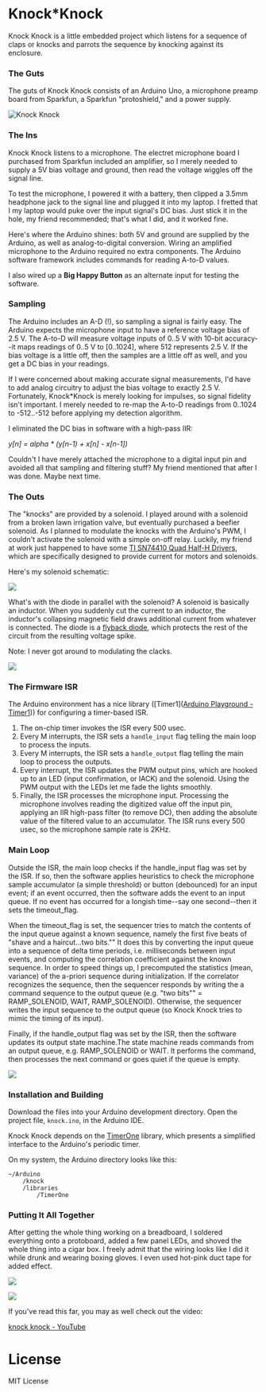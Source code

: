 # Knock*Knock

Knock Knock is a little embedded project which listens for a sequence of claps or knocks and parrots the sequence by knocking against its enclosure.

### The Guts

The guts of Knock Knock consists of an Arduino Uno, a microphone preamp board from Sparkfun, a Sparkfun "protoshield," and a power supply.

![Knock Knock](./readme_images/small_arduino_uno_unpacked.jpg "KnockKnock Open Box")

### The Ins

Knock Knock listens to a microphone. The electret microphone board I purchased from Sparkfun included an amplifier, so I merely needed to supply a 5V bias voltage and ground, then read the voltage wiggles off the signal line.

To test the microphone, I powered it with a battery, then clipped a 3.5mm headphone jack to the signal line and plugged it into my laptop. I fretted that I my laptop would puke over the input signal's DC bias. Just stick it in the hole, my friend recommended; that's what I did, and it worked fine.

Here's where the Arduino shines: both 5V and ground are supplied by the Arduino, as well as analog-to-digital conversion. Wiring an amplified microphone to the Arduino required no extra components. The Arduino software framework includes commands for reading A-to-D values.

I also wired up a **Big Happy Button** as an alternate input for testing the software.

### Sampling

The Arduino includes an A-D (!), so sampling a signal is fairly easy. The Arduino expects the microphone input to have a reference voltage bias of 2.5 V. The A-to-D will measure voltage inputs of 0..5 V with 10-bit accuracy--it maps readings of 0..5 V to \[0..1024\], where 512 represents 2.5 V. If the bias voltage is a little off, then the samples are a little off as well, and you get a DC bias in your readings.

 If I were concerned about making accurate signal measurements, I'd have to add analog circuitry to adjust the bias voltage to exactly 2.5 V. Fortunately, Knock\*Knock is merely looking for impulses, so signal fidelity isn't important. I merely needed to re-map the A-to-D readings from 0..1024 to -512..-512 before applying my detection
algorithm. 

I eliminated the DC bias in software with a high-pass IIR:

 *y\[n\] = alpha \* (y\[n-1) + x\[n\] - x\[n-1\])*

Couldn't I have merely attached the microphone to a digital input pin and avoided all that sampling and filtering stuff? My friend mentioned that after I was done. Maybe next time.

### The Outs

The "knocks" are provided by a solenoid. I played around with a solenoid from a broken lawn irrigation valve, but eventually purchased a beefier solenoid. As I planned to modulate the knocks with the Arduino's PWM, I couldn't activate the solenoid with a simple on-off relay. Luckily, my friend at work just happened to have some [TI SN74410 Quad Half-H Drivers](https://www.ti.com/lit/ds/symlink/sn754410.pdf), which are specifically designed to provide current for motors and solenoids. 

Here's my solenoid schematic:

![](./readme_images/small_solenoid_driver.jpg)

What's with the diode in parallel with the solenoid? A solenoid is basically an inductor. When you suddenly cut the current to an inductor, the inductor's collapsing magnetic field draws additional current from whatever is connected. The diode is a [flyback diode](http://en.wikipedia.org/wiki/Flyback_diode), which protects the rest of the circuit from the resulting voltage spike.

Note: I never got around to modulating the clacks.

![](./readme_images/small_arduino_wiring.jpg)

### The Firmware ISR

The Arduino environment has a nice library ([Timer1]([Arduino Playground - Timer1](https://playground.arduino.cc/Code/Timer1/))) for configuring a timer-based ISR.

1. The on-chip timer invokes the ISR every 500 usec. 
2. Every M interrupts, the ISR sets a `handle_input` flag telling the main loop to process the inputs. 
3. Every M interrupts, the ISR sets a `handle_output` flag telling the main loop to process the outputs. 
4. Every interrupt, the ISR updates the PWM output pins, which are hooked up to an LED (input confirmation, or IACK) and the solenoid. Using the PWM output with the LEDs let me fade the lights smoothly. 
5. Finally, the ISR processes the microphone input. Processing the microphone involves reading the digitized value off the input pin, applying an IIR high-pass filter (to remove DC), then adding the absolute value of the filtered value to an accumulator. The ISR runs every 500 usec, so the microphone sample rate is 2KHz. 

### Main Loop

Outside the ISR, the main loop checks if the handle\_input flag was set by the ISR. If so, then the software applies heuristics to check the microphone sample accumulator (a simple threshold) or button (debounced) for an input event; if an event occurred, then the software adds the event to an input queue. If no event has occurred for a longish time--say one second--then it sets the timeout\_flag. 

When the timeout\_flag is set, the sequencer tries to match the contents of the input queue against a known sequence, namely the first five beats of "shave and a haircut...two bits."" It does this by converting the input queue into a sequence of delta time periods, i.e. milliseconds between input events, and computing the correlation coefficient against the known sequence. In order to speed things up, I precomputed the statistics (mean, variance) of the a-priori sequence during initialization. If the correlator recognizes the sequence, then the sequencer responds by writing the a command sequence to the output queue (e.g. "two bits"" = RAMP\_SOLENOID, WAIT, RAMP\_SOLENOID). Otherwise, the sequencer writes the input sequence to the output queue (so Knock Knock tries to mimic the timing of its input).

Finally, if the handle\_output flag was set by the ISR, then the software updates its output state machine.The state machine reads commands from an output queue, e.g. RAMP\_SOLENOID or WAIT. It performs the command, then processes the next command or goes quiet if the queue is empty.

![](./readme_images/knock_dfd.png)

### Installation and Building

Download the files into your Arduino development directory.  Open the project file, `knock.ino`, in the Arduino IDE.

Knock Knock depends on the [TimerOne](http://playground.arduino.cc/Code/Timer1) library, which presents a simplified interface to the Arduino's periodic timer.  

On my system, the Arduino directory looks like this:

    ~/Arduino
        /knock
        /libraries
            /TimerOne

### Putting It All Together

After getting the whole thing working on a breadboard, I soldered everything onto a protoboard, added a few panel LEDs, and shoved the whole thing into a cigar box. I freely admit that the wiring looks like I did it while drunk and wearing boxing gloves. I even used hot-pink duct tape for added effect.

![](./readme_images/small_open_box.jpg)

![](./readme_images/small_closed_box.jpg)

If you've read this far, you may as well check out the video:

[knock knock - YouTube](https://www.youtube.com/watch?v=kqF6x-jQpuQ)

License
=======

MIT License
